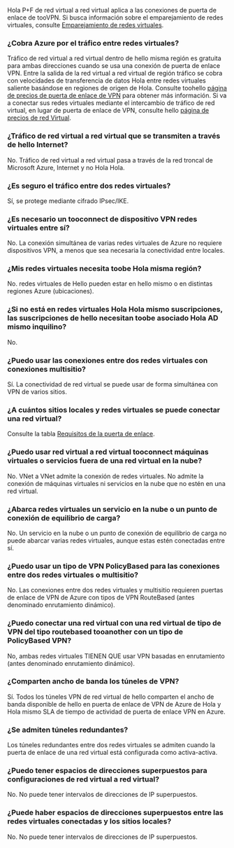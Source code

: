 Hola P+F de red virtual a red virtual aplica a las conexiones de puerta de enlace de tooVPN. Si busca información sobre el emparejamiento de redes virtuales, consulte [Emparejamiento de redes virtuales](../articles/virtual-network/virtual-network-peering-overview.md).

### <a name="does-azure-charge-for-traffic-between-vnets"></a>¿Cobra Azure por el tráfico entre redes virtuales?

Tráfico de red virtual a red virtual dentro de hello misma región es gratuita para ambas direcciones cuando se usa una conexión de puerta de enlace VPN. Entre la salida de la red virtual a red virtual de región tráfico se cobra con velocidades de transferencia de datos Hola entre redes virtuales saliente basándose en regiones de origen de Hola. Consulte toohello [página de precios de puerta de enlace de VPN](https://azure.microsoft.com/pricing/details/vpn-gateway/) para obtener más información. Si va a conectar sus redes virtuales mediante el intercambio de tráfico de red virtual, en lugar de puerta de enlace de VPN, consulte hello [página de precios de red Virtual](https://azure.microsoft.com/pricing/details/virtual-network/).

### <a name="does-vnet-to-vnet-traffic-travel-across-hello-internet"></a>¿Tráfico de red virtual a red virtual que se transmiten a través de hello Internet?

No. Tráfico de red virtual a red virtual pasa a través de la red troncal de Microsoft Azure, Internet y no Hola Hola.

### <a name="is-vnet-to-vnet-traffic-secure"></a>¿Es seguro el tráfico entre dos redes virtuales?

Sí, se protege mediante cifrado IPsec/IKE.

### <a name="do-i-need-a-vpn-device-tooconnect-vnets-together"></a>¿Es necesario un tooconnect de dispositivo VPN redes virtuales entre sí?

No. La conexión simultánea de varias redes virtuales de Azure no requiere dispositivos VPN, a menos que sea necesaria la conectividad entre locales.

### <a name="do-my-vnets-need-toobe-in-hello-same-region"></a>¿Mis redes virtuales necesita toobe Hola misma región?

No. redes virtuales de Hello pueden estar en hello mismo o en distintas regiones Azure (ubicaciones).

### <a name="if-hello-vnets-are-not-in-hello-same-subscription-do-hello-subscriptions-need-toobe-associated-with-hello-same-ad-tenant"></a>¿Si no está en redes virtuales Hola Hola mismo suscripciones, las suscripciones de hello necesitan toobe asociado Hola AD mismo inquilino?

No.

### <a name="can-i-use-vnet-to-vnet-along-with-multi-site-connections"></a>¿Puedo usar las conexiones entre dos redes virtuales con conexiones multisitio?

Sí. La conectividad de red virtual se puede usar de forma simultánea con VPN de varios sitios.

### <a name="how-many-on-premises-sites-and-virtual-networks-can-one-virtual-network-connect-to"></a>¿A cuántos sitios locales y redes virtuales se puede conectar una red virtual?

Consulte la tabla [Requisitos de la puerta de enlace](../articles/vpn-gateway/vpn-gateway-about-vpn-gateway-settings.md#requirements).

### <a name="can-i-use-vnet-to-vnet-tooconnect-vms-or-cloud-services-outside-of-a-vnet"></a>¿Puedo usar red virtual a red virtual tooconnect máquinas virtuales o servicios fuera de una red virtual en la nube?

No. VNet a VNet admite la conexión de redes virtuales. No admite la conexión de máquinas virtuales ni servicios en la nube que no estén en una red virtual.

### <a name="can-a-cloud-service-or-a-load-balancing-endpoint-span-vnets"></a>¿Abarca redes virtuales un servicio en la nube o un punto de conexión de equilibrio de carga?

No. Un servicio en la nube o un punto de conexión de equilibrio de carga no puede abarcar varias redes virtuales, aunque estas estén conectadas entre sí.

### <a name="can-i-used-a-policybased-vpn-type-for-vnet-to-vnet-or-multi-site-connections"></a>¿Puedo usar un tipo de VPN PolicyBased para las conexiones entre dos redes virtuales o multisitio?

No. Las conexiones entre dos redes virtuales y multisitio requieren puertas de enlace de VPN de Azure con tipos de VPN RouteBased (antes denominado enrutamiento dinámico).

### <a name="can-i-connect-a-vnet-with-a-routebased-vpn-type-tooanother-vnet-with-a-policybased-vpn-type"></a>¿Puedo conectar una red virtual con una red virtual de tipo de VPN del tipo routebased tooanother con un tipo de PolicyBased VPN?

No, ambas redes virtuales TIENEN QUE usar VPN basadas en enrutamiento (antes denominado enrutamiento dinámico).

### <a name="do-vpn-tunnels-share-bandwidth"></a>¿Comparten ancho de banda los túneles de VPN?

Sí. Todos los túneles VPN de red virtual de hello comparten el ancho de banda disponible de hello en puerta de enlace de VPN de Azure de Hola y Hola mismo SLA de tiempo de actividad de puerta de enlace VPN en Azure.

### <a name="are-redundant-tunnels-supported"></a>¿Se admiten túneles redundantes?

Los túneles redundantes entre dos redes virtuales se admiten cuando la puerta de enlace de una red virtual está configurada como activa-activa.

### <a name="can-i-have-overlapping-address-spaces-for-vnet-to-vnet-configurations"></a>¿Puedo tener espacios de direcciones superpuestos para configuraciones de red virtual a red virtual?

No. No puede tener intervalos de direcciones de IP superpuestos.

### <a name="can-there-be-overlapping-address-spaces-among-connected-virtual-networks-and-on-premises-local-sites"></a>¿Puede haber espacios de direcciones superpuestos entre las redes virtuales conectadas y los sitios locales?

No. No puede tener intervalos de direcciones de IP superpuestos.



